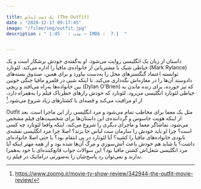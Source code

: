 ```yaml
---

title: یک دست لباس (The Outfit) 
date : "2020-12-17 09:17:45"
image: "/filme/img/outfit.jpg"
description : " مدت :	1:45 ~ IMDb :  7.1  "


---
```


داستان از زبان یک انگلیسی روایت می‌شود. او به‌گفته‌ی خودش برشکار است و یک خیاطی شیک با مشتریانی از خانواده‌ی مافیا را اداره می‌کند. لئونارد (Mark Rylance) توانسته اعتماد گنگسترهای محل را به‌دست بیاورد و برای همین، صندوق بسته‌های دادوستد آن‌ها را در مغازه‌اش نگه‌داری می‌کند. تا اینکه شبی در قلمرو مافیا جنگی خونین بین خانواده‌ها به‌راه می‌افتد و ریچی (Dylan O'Brien) که تیر خورده، برای زنده ماندن به خیاطی لئونارد انگلیسی می‌رود. لئونارد که خودش رازهای خطرناک فیلم را به‌همراه دارد، از او مراقبت می‌کند و قصه‌ای با کشتارهای زیاد شروع می‌شود.[^1]

Outfit مثل یک معما برای مخاطب تمام می‌شود و مرد انگلیسی راز این ماجرا است. بعد از اینکه هویت جاسوس و گرداننده‌ی این داستان‌ها برای شخصیت‌های فیلم مشخص می‌شود، تماشاگر معما و ماجرای دیگری را شروع می‌کند، اینکه واقعا لئونارد چه‌ کسی است؟ چرا او باید خودش را سازمان ست لباس جا بزند؟ اصلا چرا مرد انگلیسی نقشه‌ی نابودی خانواده‌های مافیا را کشید؟ آیا لئونارد در پی انتقام بود؟ یا حتی اصلا خانواده‌ای داشت؟ یا شاید هم خودش باعث آتش‌سوزی و مرگ آن‌ها شده بود و از همه مهتر اینکه آیا مرد انگلیسی شغل‌اش کشتن مافیا بود؟ این سوالات جواب قانع‌کننده‌ای با خود به‌همرا ندارند و نمی‌توان رد پاسخ‌شان را به‌صورتی دراماتیک در فیلم زد.

[^1]: https://www.zoomg.ir/movie-tv-show-review/342944-the-outfit-movie-review/
